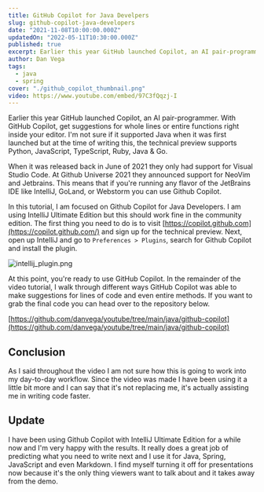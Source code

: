 ```yaml
---
title: GitHub Copilot for Java Develpers
slug: github-copilot-java-developers
date: "2021-11-08T10:00:00.000Z"
updatedOn: "2022-05-11T10:30:00.000Z"
published: true
excerpt: Earlier this year GitHub launched Copilot, an AI pair-programmer. With GitHub Copilot, get suggestions for whole lines or entire functions right inside your editor.
author: Dan Vega
tags:
  - java
  - spring
cover: "./github_copilot_thumbnail.png"
video: https://www.youtube.com/embed/97C3fQqzj-I
---
```


Earlier this year GitHub launched Copilot, an AI pair-programmer. With GitHub Copilot, get suggestions for whole lines or entire functions right inside your editor. I'm not sure if it supported Java when it was first launched but at the time of writing this, the technical preview supports Python, JavaScript, TypeScript, Ruby, Java & Go.

When it was released back in June of 2021 they only had support for Visual Studio Code. At Github Universe 2021 they announced support for NeoVim and Jetbrains. This means that if you're running any flavor of the JetBrains IDE like IntelliJ, GoLand, or Webstorm you can use Github Copilot.

In this tutorial, I am focused on Github Copilot for Java Developers. I am using IntelliJ Ultimate Edition but this should work fine in the community edition. The first thing you need to do is to visit [https://copilot.github.com](https://copilot.github.com/) and sign up for the technical preview. Next, open up IntelliJ and go to `Preferences > Plugins`, search for Github Copilot and install the plugin.

![intellij_plugin.png](/images/blog/2021/11/08/intellij_plugin.png)

At this point, you're ready to use GitHub Copilot. In the remainder of the video tutorial, I walk through different ways GitHub Copilot was able to make suggestions for lines of code and even entire methods. If you want to grab the final code you can head over to the repository below.

[https://github.com/danvega/youtube/tree/main/java/github-copilot](https://github.com/danvega/youtube/tree/main/java/github-copilot)

## Conclusion

As I said throughout the video I am not sure how this is going to work into my day-to-day workflow. Since the video was made I have been using it a little bit more and I can say that it's not replacing me, it's actually assisting me in writing code faster.

## Update

I have been using Github Copilot with IntelliJ Ultimate Edition for a while now and I'm very happy with the results. It really does a great job of predicting what you need to write next and I use it for Java, Spring, JavaScript and even Markdown. I find myself turning it off for presentations now because it's the only thing viewers want to talk about and it takes away from the demo.

